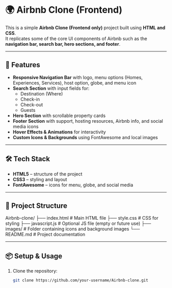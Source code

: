 # 🌍 Airbnb Clone (Frontend)

This is a simple **Airbnb Clone (Frontend only)** project built using **HTML and CSS**.  
It replicates some of the core UI components of Airbnb such as the **navigation bar, search bar, hero sections, and footer**.

---

## 🚀 Features

- **Responsive Navigation Bar** with logo, menu options (Homes, Experiences, Services), host option, globe, and menu icon
- **Search Section** with input fields for:
  - Destination (Where)
  - Check-in
  - Check-out
  - Guests
- **Hero Section** with scrollable property cards
- **Footer Section** with support, hosting resources, Airbnb info, and social media icons
- **Hover Effects & Animations** for interactivity
- **Custom Icons & Backgrounds** using FontAwesome and local images

---

## 🛠️ Tech Stack

- **HTML5** – structure of the project  
- **CSS3** – styling and layout  
- **FontAwesome** – icons for menu, globe, and social media  

---

## 📂 Project Structure

Airbnb-clone/
├── index.html # Main HTML file
├── style.css # CSS for styling
├── javascript.js # Optional JS file (empty or future use)
├── images/ # Folder containing icons and background images
└── README.md # Project documentation


---

## 📦 Setup & Usage

1. Clone the repository:
   ```bash
   git clone https://github.com/your-username/Airbnb-clone.git


